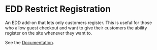 # EDD Restrict Registration

An EDD add-on that lets only customers register. This is useful for those who allow guest checkout and want to give their customers the ability register on the site whenever they want to.

See the [Documentation](http://isabelcastillo.com/docs/category/edd-restrict-registration).
